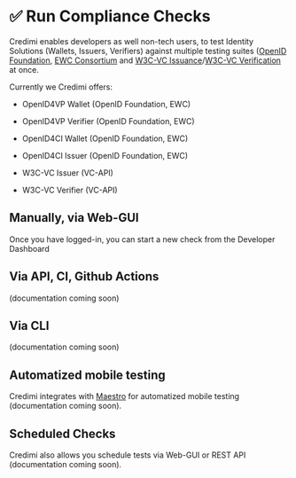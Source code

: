 # ✅ Run Compliance Checks

Credimi enables developers as well non-tech users, to test Identity Solutions (Wallets, Issuers, Verifiers) against multiple testing suites ([OpenID Foundation](https://staging.certification.openid.net/), [EWC Consortium](https://github.com/EWC-consortium/ewc-wallet-conformance-backend) and [W3C-VC Issuance](https://github.com/w3c-ccg/vc-api-issuer-test-suite)/[W3C-VC Verification](https://github.com/w3c-ccg/vc-api-verifier-test-suite) at once. 

Currently we Credimi offers: 

- OpenID4VP Wallet (OpenID Foundation, EWC)
- OpenID4VP Verifier (OpenID Foundation, EWC)

- OpenID4CI Wallet (OpenID Foundation, EWC)
- OpenID4CI Issuer (OpenID Foundation, EWC) 

- W3C-VC Issuer (VC-API)
- W3C-VC Verifier (VC-API)

## Manually, via Web-GUI 
Once you have logged-in, you can start a new check from the Developer Dashboard

## Via API, CI, Github Actions
(documentation coming soon)

## Via CLI
(documentation coming soon)

## Automatized mobile testing
Credimi integrates with [Maestro](https://maestro.dev/) for automatized mobile testing (documentation coming soon).

## Scheduled Checks  
Credimi also allows you schedule tests via Web-GUI or REST API (documentation coming soon).